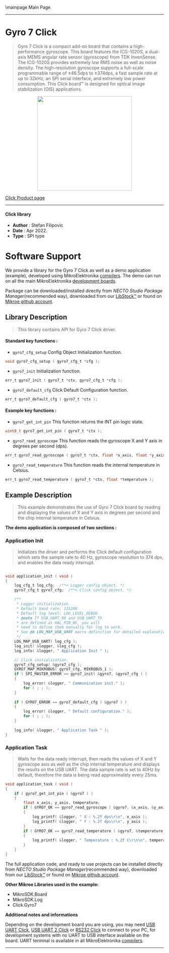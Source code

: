 \mainpage Main Page

---
# Gyro 7 Click

> Gyro 7 Click is a compact add-on board that contains a high-performance gyroscope. This board features the ICG-1020S, a dual-axis MEMS angular rate sensor (gyroscope) from TDK InvenSense. The ICG-1020S provides extremely low RMS noise as well as noise density. The high-resolution gyroscope supports a full-scale programmable range of ±46.5dps to ±374dps, a fast sample rate at up to 32kHz, an SPI serial interface, and extremely low power consumption. This Click board™ is designed for optical image stabilization (OIS) applications.

<p align="center">
  <img src="https://download.mikroe.com/images/click_for_ide/gyro7_click.png" height=300px>
</p>

[Click Product page](https://www.mikroe.com/gyro-7-click)

---


#### Click library

- **Author**        : Stefan Filipovic
- **Date**          : Apr 2022.
- **Type**          : SPI type


# Software Support

We provide a library for the Gyro 7 Click
as well as a demo application (example), developed using MikroElektronika
[compilers](https://www.mikroe.com/necto-studio).
The demo can run on all the main MikroElektronika [development boards](https://www.mikroe.com/development-boards).

Package can be downloaded/installed directly from *NECTO Studio Package Manager*(recommended way), downloaded from our [LibStock&trade;](https://libstock.mikroe.com) or found on [Mikroe github account](https://github.com/MikroElektronika/mikrosdk_click_v2/tree/master/clicks).

## Library Description

> This library contains API for Gyro 7 Click driver.

#### Standard key functions :

- `gyro7_cfg_setup` Config Object Initialization function.
```c
void gyro7_cfg_setup ( gyro7_cfg_t *cfg );
```

- `gyro7_init` Initialization function.
```c
err_t gyro7_init ( gyro7_t *ctx, gyro7_cfg_t *cfg );
```

- `gyro7_default_cfg` Click Default Configuration function.
```c
err_t gyro7_default_cfg ( gyro7_t *ctx );
```

#### Example key functions :

- `gyro7_get_int_pin` This function returns the INT pin logic state.
```c
uint8_t gyro7_get_int_pin ( gyro7_t *ctx );
```

- `gyro7_read_gyroscope` This function reads the gyroscope X and Y axis in degrees per second (dps).
```c
err_t gyro7_read_gyroscope ( gyro7_t *ctx, float *x_axis, float *y_axis );
```

- `gyro7_read_temperature` This function reads the internal temperature in Celsius.
```c
err_t gyro7_read_temperature ( gyro7_t *ctx, float *temperature );
```

## Example Description

> This example demonstrates the use of Gyro 7 Click board by reading and displaying
the values of X and Y axis in degrees per second and the chip internal temperature in Celsius.

**The demo application is composed of two sections :**

### Application Init

> Initializes the driver and performs the Click default configuration which sets the sample rate
to 40 Hz, gyroscope resolution to 374 dps, and enables the data ready interrupt.

```c

void application_init ( void )
{
    log_cfg_t log_cfg;  /**< Logger config object. */
    gyro7_cfg_t gyro7_cfg;  /**< Click config object. */

    /** 
     * Logger initialization.
     * Default baud rate: 115200
     * Default log level: LOG_LEVEL_DEBUG
     * @note If USB_UART_RX and USB_UART_TX 
     * are defined as HAL_PIN_NC, you will 
     * need to define them manually for log to work. 
     * See @b LOG_MAP_USB_UART macro definition for detailed explanation.
     */
    LOG_MAP_USB_UART( log_cfg );
    log_init( &logger, &log_cfg );
    log_info( &logger, " Application Init " );

    // Click initialization.
    gyro7_cfg_setup( &gyro7_cfg );
    GYRO7_MAP_MIKROBUS( gyro7_cfg, MIKROBUS_1 );
    if ( SPI_MASTER_ERROR == gyro7_init( &gyro7, &gyro7_cfg ) )
    {
        log_error( &logger, " Communication init." );
        for ( ; ; );
    }
    
    if ( GYRO7_ERROR == gyro7_default_cfg ( &gyro7 ) )
    {
        log_error( &logger, " Default configuration." );
        for ( ; ; );
    }
    
    log_info( &logger, " Application Task " );
}

```

### Application Task

> Waits for the data ready interrupt, then reads the values of X and Y gyroscope axis as well as
the chip internal temperature and displays the results on the USB UART. The data sample rate is
set to 40Hz by default, therefore the data is being read approximately every 25ms.

```c
void application_task ( void )
{
    if ( gyro7_get_int_pin ( &gyro7 ) )
    {
        float x_axis, y_axis, temperature;
        if ( GYRO7_OK == gyro7_read_gyroscope ( &gyro7, &x_axis, &y_axis ) )
        {
            log_printf( &logger, " X : %.2f dps\r\n", x_axis );
            log_printf( &logger, " Y : %.2f dps\r\n", y_axis );
        }
        if ( GYRO7_OK == gyro7_read_temperature ( &gyro7, &temperature ) )
        {
            log_printf( &logger, " Temperature : %.2f C\r\n\n", temperature );
        }
    }
}
```

The full application code, and ready to use projects can be installed directly from *NECTO Studio Package Manager*(recommended way), downloaded from our [LibStock&trade;](https://libstock.mikroe.com) or found on [Mikroe github account](https://github.com/MikroElektronika/mikrosdk_click_v2/tree/master/clicks).

**Other Mikroe Libraries used in the example:**

- MikroSDK.Board
- MikroSDK.Log
- Click.Gyro7

**Additional notes and informations**

Depending on the development board you are using, you may need
[USB UART Click](https://www.mikroe.com/usb-uart-click),
[USB UART 2 Click](https://www.mikroe.com/usb-uart-2-click) or
[RS232 Click](https://www.mikroe.com/rs232-click) to connect to your PC, for
development systems with no UART to USB interface available on the board. UART
terminal is available in all MikroElektronika
[compilers](https://shop.mikroe.com/compilers).

---

